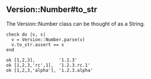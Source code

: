 ## Version::Number#to_str

The Version::Number class can be thought of as a String.

    check do |v, s|
      v = Version::Number.parse(v)
      v.to_str.assert == s
    end

    ok [1,2,3],         '1.2.3'
    ok [1,2,3,'rc',1],  '1.2.3.rc.1'
    ok [1,2,3,'alpha'], '1.2.3.alpha'

